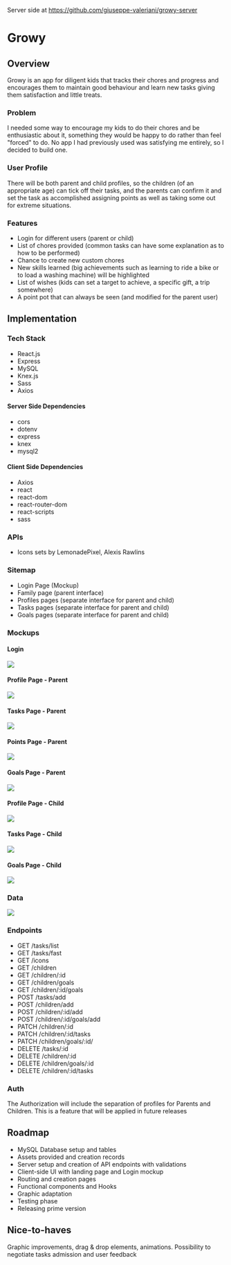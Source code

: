 Server side at
https://github.com/giuseppe-valeriani/growy-server

# Growy

## Overview

Growy is an app for diligent kids that tracks their chores and progress and encourages them to maintain good behaviour and learn new tasks giving them satisfaction and little treats.

### Problem

I needed some way to encourage my kids to do their chores and be enthusiastic about it, something they would be happy to do rather than feel "forced" to do. No app I had previously used was satisfying me entirely, so I decided to build one.

### User Profile

There will be both parent and child profiles, so the children (of an appropriate age) can tick off their tasks, and the parents can confirm it and set the task as accomplished assigning points as well as taking some out for extreme situations.

### Features

- Login for different users (parent or child)
- List of chores provided (common tasks can have some explanation as to how to be performed)
- Chance to create new custom chores
- New skills learned (big achievements such as learning to ride a bike or to load a washing machine) will be highlighted
- List of wishes (kids can set a target to achieve, a specific gift, a trip somewhere)
- A point pot that can always be seen (and modified for the parent user)

## Implementation

### Tech Stack

- React.js
- Express
- MySQL
- Knex.js
- Sass
- Axios

#### Server Side Dependencies

- cors
- dotenv
- express
- knex
- mysql2

#### Client Side Dependencies

- Axios
- react
- react-dom
- react-router-dom
- react-scripts
- sass

### APIs

- Icons sets by LemonadePixel, Alexis Rawlins

### Sitemap

- Login Page (Mockup)
- Family page (parent interface)
- Profiles pages (separate interface for parent and child)
- Tasks pages (separate interface for parent and child)
- Goals pages (separate interface for parent and child)

### Mockups

#### Login

![](./proposal/login.png)

#### Profile Page - Parent

![](./proposal/profile.png)

#### Tasks Page - Parent

![](./proposal/tasks.png)

#### Points Page - Parent

![](./proposal/points.png)

#### Goals Page - Parent

![](./proposal/goals.png)

#### Profile Page - Child

![](./proposal/profile-kid.png)

#### Tasks Page - Child

![](./proposal/tasks-kid.png)

#### Goals Page - Child

![](./proposal/goals-kid.png)

### Data

![](./proposal/drawSQL.png)

### Endpoints

- GET /tasks/list
- GET /tasks/fast
- GET /icons
- GET /children
- GET /children/:id
- GET /children/goals
- GET /children/:id/goals
- POST /tasks/add
- POST /children/add
- POST /children/:id/add
- POST /children/:id/goals/add
- PATCH /children/:id
- PATCH /children/:id/tasks
- PATCH /children/goals/:id/
- DELETE /tasks/:id
- DELETE /children/:id
- DELETE /children/goals/:id
- DELETE /children/:id/tasks

### Auth

The Authorization will include the separation of profiles for Parents and Children. This is a feature that will be applied in future releases

## Roadmap

- MySQL Database setup and tables
- Assets provided and creation records
- Server setup and creation of API endpoints with validations
- Client-side UI with landing page and Login mockup
- Routing and creation pages
- Functional components and Hooks
- Graphic adaptation
- Testing phase
- Releasing prime version

## Nice-to-haves

Graphic improvements, drag & drop elements, animations. Possibility to negotiate tasks admission and user feedback
